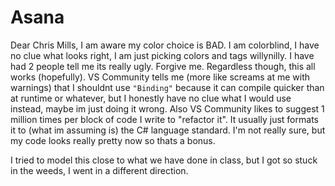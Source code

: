 # Asana

Dear Chris Mills,
I am aware my color choice is BAD. I am colorblind, I have no clue what looks right, I am just picking colors and tags willynilly. I have had 2 people tell me its really ugly. Forgive me. Regardless though, this all works (hopefully). VS Community tells me (more like screams at me with warnings) that I shouldnt use `"Binding"` because it can compile quicker than at runtime or whatever, but I honestly have no clue what I would use instead, maybe im just doing it wrong. Also VS Community likes to suggest 1 million times per block of code I write to "refactor it". It usually just formats it to (what im assuming is) the C# language standard. I'm not really sure, but my code looks really pretty now so thats a bonus.

I tried to model this close to what we have done in class, but I got so stuck in the weeds, I went in a different direction.